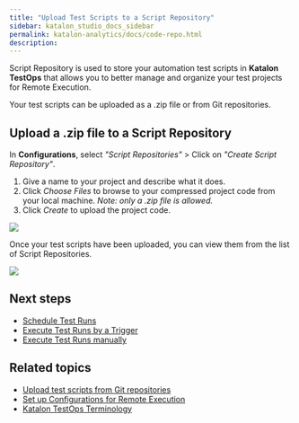 ```yaml
---
title: "Upload Test Scripts to a Script Repository" 
sidebar: katalon_studio_docs_sidebar
permalink: katalon-analytics/docs/code-repo.html 
description: 
---
```

Script Repository is used to store your automation test scripts in **Katalon TestOps** that allows you to better manage and organize your test projects for Remote Execution.

Your test scripts can be uploaded as a .zip file or from Git repositories.

## Upload a .zip file to a Script Repository

In **Configurations**, select *"Script Repositories"* > Click on *"Create Script Repository"*. 

1. Give a name to your project and describe what it does.
2. Click *Choose Files* to browse to your compressed project code from your local machine. *Note: only a .zip file is allowed.*
3. Click *Create* to upload the project code.


![](https://github.com/katalon-studio/docs-images/raw/master/katalon-analytics/docs/code-repo/upload-test-scripts.png)

Once your test scripts have been uploaded, you can view them from the list of Script Repositories.

![](https://github.com/katalon-studio/docs-images/raw/master/katalon-analytics/docs/code-repo/view-script-repo.png)

## Next steps

- [Schedule Test Runs](/katalon-analytics/docs/create-plan.html)
- [Execute Test Runs by a Trigger](/katalon-analytics/docs/kt-scheduler.html)
- [Execute Test Runs manually](/katalon-analytics/docs/execute-test-run.html)

## Related topics

- [Upload test scripts from Git repositories](https://docs.katalon.com/katalon-analytics/docs/git-test-project.html)
- [Set up Configurations for Remote Execution](/katalon-analytics/docs/test-run-config.html)
- [Katalon TestOps Terminology](https://docs.katalon.com/katalon-analytics/docs/testops-terminology.html)

